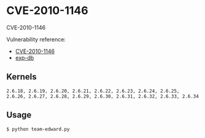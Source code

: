 # CVE-2010-1146

CVE-2010-1146

Vulnerability reference:
 * [CVE-2010-1146](https://cve.mitre.org/cgi-bin/cvename.cgi?name=2010-1146)  
 * [exp-db](https://www.exploit-db.com/exploits/12130/)  

## Kernels
```
2.6.18, 2.6.19, 2.6.20, 2.6.21, 2.6.22, 2.6.23, 2.6.24, 2.6.25, 2.6.26, 2.6.27, 2.6.28, 2.6.29, 2.6.30, 2.6.31, 2.6.32, 2.6.33, 2.6.34
```   

## Usage
```
$ python team-edward.py
```  


